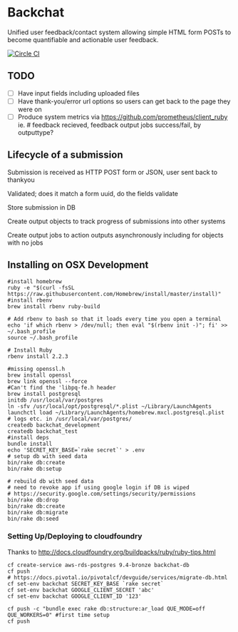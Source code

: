# Backchat
Unified user feedback/contact system allowing simple HTML form POSTs to become quantifiable and actionable user feedback.

[![Circle CI](https://circleci.com/gh/AusDTO/backchat.svg?style=svg)](https://circleci.com/gh/AusDTO/backchat)

## TODO
- [ ]  Have input fields including uploaded files
- [ ]  Have thank-you/error url options so users can get back to the page they were on
- [ ]  Produce system metrics via https://github.com/prometheus/client_ruby ie. # feedback recieved, feedback output jobs success/fail, by outputtype?

## Lifecycle of a submission
Submission is received as HTTP POST form or JSON, user sent back to thankyou

Validated; does it match a form uuid, do the fields validate

Store submission in DB

Create output objects to track progress of submissions into other systems

Create output jobs to action outputs asynchronously including for objects with no jobs


## Installing on OSX Development
```
#install homebrew 
ruby -e "$(curl -fsSL https://raw.githubusercontent.com/Homebrew/install/master/install)"
#install rbenv
brew install rbenv ruby-build

# Add rbenv to bash so that it loads every time you open a terminal
echo 'if which rbenv > /dev/null; then eval "$(rbenv init -)"; fi' >> ~/.bash_profile
source ~/.bash_profile

# Install Ruby
rbenv install 2.2.3

#missing openssl.h
brew install openssl
brew link openssl --force
#Can't find the 'libpq-fe.h header
brew install postgresql
initdb /usr/local/var/postgres
ln -sfv /usr/local/opt/postgresql/*.plist ~/Library/LaunchAgents
launchctl load ~/Library/LaunchAgents/homebrew.mxcl.postgresql.plist
# logs etc. in /usr/local/var/postgres/
createdb backchat_development
createdb backchat_test
#install deps
bundle install
echo 'SECRET_KEY_BASE=`rake secret`' > .env
# setup db with seed data
bin/rake db:create
bin/rake db:setup

# rebuild db with seed data
# need to revoke app if using google login if DB is wiped
# https://security.google.com/settings/security/permissions
bin/rake db:drop
bin/rake db:create
bin/rake db:migrate
bin/rake db:seed
```

### Setting Up/Deploying to cloudfoundry
Thanks to http://docs.cloudfoundry.org/buildpacks/ruby/ruby-tips.html
```
cf create-service aws-rds-postgres 9.4-bronze backchat-db
cf push
# https://docs.pivotal.io/pivotalcf/devguide/services/migrate-db.html
cf set-env backchat SECRET_KEY_BASE `rake secret`
cf set-env backchat GOOGLE_CLIENT_SECRET 'abc'
cf set-env backchat GOOGLE_CLIENT_ID '123'

cf push -c "bundle exec rake db:structure:ar_load QUE_MODE=off QUE_WORKERS=0" #first time setup
cf push
```